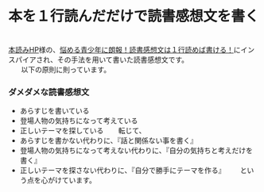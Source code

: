 # 本を１行読んだだけで読書感想文を書く
　  
[本読みHP](http://www.ne.jp/asahi/ymgs/hon/index.htm)様の、[悩める青少年に朗報！読書感想文は１行読めば書ける！](http://www.ne.jp/asahi/ymgs/hon/kansou_folder/kansou00.htm)にインスパイアされ、その手法を用いて書いた読書感想文です。  
　  
以下の原則に則っています。
　  
### ダメダメな読書感想文
 * あらすじを書いている
 * 登場人物の気持ちになって考えている
 * 正しいテーマを探している 
　  
転じて、
　  
 * あらすじを書かない代わりに、『話と関係ない事を書く』
 * 登場人物の気持ちになって考えない代わりに、『自分の気持ちと考えだけを書く』
 * 正しいテーマを探さない代わりに、『自分で勝手にテーマを作る』
　  
という点を心がけています。

 
 
